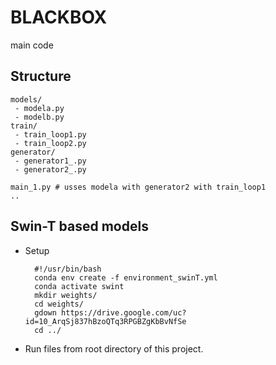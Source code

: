 # BLACKBOX
main code
## Structure

```
models/
 - modela.py
 - modelb.py
train/
 - train_loop1.py
 - train_loop2.py
generator/
 - generator1_.py
 - generator2_.py
 
main_1.py # usses modela with generator2 with train_loop1
..
```

## Swin-T based models
- Setup
  ```shell
    #!/usr/bin/bash
    conda env create -f environment_swinT.yml
    conda activate swint
    mkdir weights/
    cd weights/
    gdown https://drive.google.com/uc?id=10_ArqSj837hBzoQTq3RPGBZgKbBvNfSe
    cd ../
    ```
- Run files from root directory of this project.